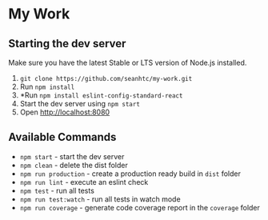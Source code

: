 # My Work

## Starting the dev server

Make sure you have the latest Stable or LTS version of Node.js installed.

1. `git clone https://github.com/seanhtc/my-work.git`
2. Run `npm install`
3. *Run `npm install eslint-config-standard-react`
4. Start the dev server using `npm start`
5. Open [http://localhost:8080](http://localhost:8080)

## Available Commands

- `npm start` - start the dev server
- `npm clean` - delete the dist folder
- `npm run production` - create a production ready build in `dist` folder
- `npm run lint` - execute an eslint check
- `npm test` - run all tests
- `npm run test:watch` - run all tests in watch mode
- `npm run coverage` - generate code coverage report in the `coverage` folder
